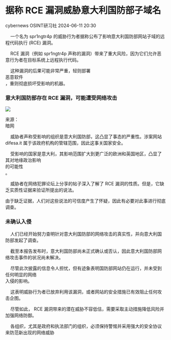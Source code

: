 #  据称 RCE 漏洞威胁意大利国防部子域名   
cybernews  OSINT研习社   2024-06-11 20:30  
  
    一个名为 spr1ngtr4p 的威胁行为者据称公布了影响意大利国防部网站子域的远程代码执行 (RCE) 漏洞。  
  
    RCE 漏洞（例如 spr1ngtr4p 声称的漏洞）带来了重大风险，因为它们允许恶意行为者在目标系统上远程执行代码。  
  
    这种漏洞的后果可能非常严重，轻则部署  
恶意软件  
，重则彻底损坏受影响的机器。  
### 意大利国防部存在 RCE 漏洞，可能遭受网络攻击  
  
![](https://mmbiz.qpic.cn/mmbiz_jpg/rWVoKKJPdj415fTasWoggsVPUz3S1GSMBEFXe9JW65FWpMLDtibuZ3eZPyuQzicr6rbDLt077FZ9iaqTtUiaHNUCrw/640?wx_fmt=other&from=appmsg "")  
  
来源：  
暗网  
  
    威胁者声称受影响的组织是意大利国防部，这凸显了事态的严重性。涉案网站 difesa.it 属于该政府机构的管辖范围，因此这事关国家安全。  
  
    受影响的国家是意大利，其影响范围扩大到更广泛的欧洲和英国地区，凸显了其对地缘政治影响  
的可能性  
。  
  
  
    威胁者在网络犯罪论坛上分享的帖子深入了解了 RCE 漏洞的性质。但是，它缺乏实质性证据来验证所提出的说法。  
  
由于缺乏证据，人们对这些说法的可信度产生了怀疑，因此有必要对此事进行彻底调查。  
### 未确认入侵  
  
    人们已经开始努力查明针对意大利国防部的网络攻击的真实性，并向意大利国防部发起了调查。  
  
    截至本报告发布时，意大利国防部尚未正式确认或否认，因此意大利国防部网络攻击事件的状况尚未解决。  
  
    尽管此次披露的信息令人担忧，但有迹象表明国防部网站仍在运行，并未受到任何明显的网络  
入侵的影响。  
  
    这表明威胁行为者已放弃利用该漏洞，或者网站的安全措施已有效阻止任何攻击企图。  
  
    尽管如此， RCE 漏洞带来的潜在威胁不容低估，需要采取主动措施降低风险并加强网络防御。  
  
    各组织，尤其是政府和执法部门的组织，必须保持警惕并采用强大的安全协议来防范新出现的网络威胁  
  
  
